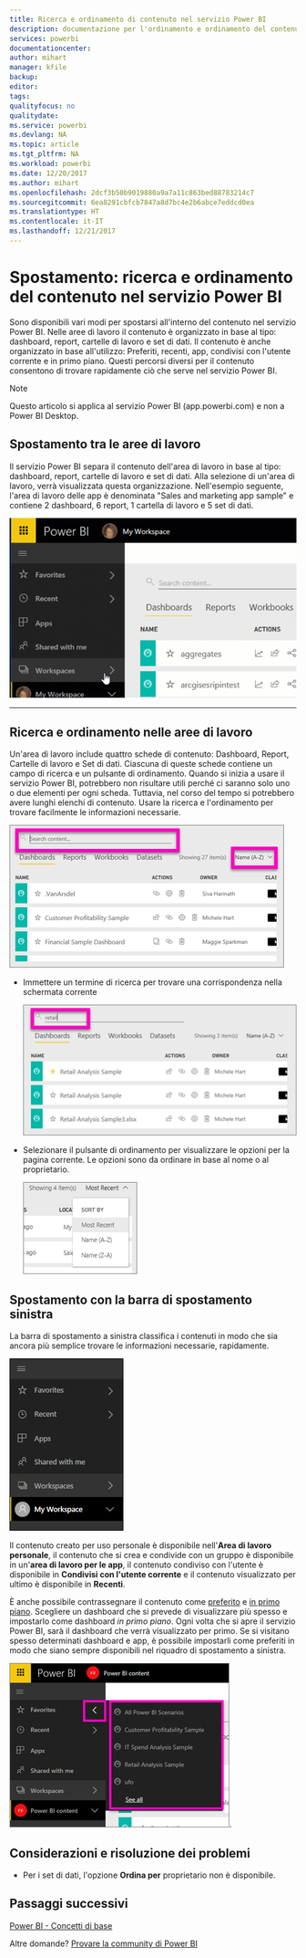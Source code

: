 ```yaml
---
title: Ricerca e ordinamento di contenuto nel servizio Power BI
description: documentazione per l'ordinamento e ordinamento del contenuto nelle aree di lavoro di Power BI
services: powerbi
documentationcenter: 
author: mihart
manager: kfile
backup: 
editor: 
tags: 
qualityfocus: no
qualitydate: 
ms.service: powerbi
ms.devlang: NA
ms.topic: article
ms.tgt_pltfrm: NA
ms.workload: powerbi
ms.date: 12/20/2017
ms.author: mihart
ms.openlocfilehash: 2dcf3b50b9019880a9a7a11c863bed88783214c7
ms.sourcegitcommit: 6ea8291cbfcb7847a8d7bc4e2b6abce7eddcd0ea
ms.translationtype: HT
ms.contentlocale: it-IT
ms.lasthandoff: 12/21/2017
---
```

# <a name="navigation-searching-finding-and-sorting-content-in-power-bi-service"></a>Spostamento: ricerca e ordinamento del contenuto nel servizio Power BI
Sono disponibili vari modi per spostarsi all'interno del contenuto nel servizio Power BI. Nelle aree di lavoro il contenuto è organizzato in base al tipo: dashboard, report, cartelle di lavoro e set di dati.  Il contenuto è anche organizzato in base all'utilizzo: Preferiti, recenti, app, condivisi con l'utente corrente e in primo piano. Questi percorsi diversi per il contenuto consentono di trovare rapidamente ciò che serve nel servizio Power BI.  

>[!NOTE] 
>Questo articolo si applica al servizio Power BI (app.powerbi.com) e non a Power BI Desktop.

## <a name="navigation-within-workspaces"></a>Spostamento tra le aree di lavoro

Il servizio Power BI separa il contenuto dell'area di lavoro in base al tipo: dashboard, report, cartelle di lavoro e set di dati. Alla selezione di un'area di lavoro, verrà visualizzata questa organizzazione. Nell'esempio seguente, l'area di lavoro delle app è denominata "Sales and marketing app sample" e contiene 2 dashboard, 6 report, 1 cartella di lavoro e 5 set di dati.

![](media/service-navigation-search-filter-sort/workspaces.gif)

________________________________________

## <a name="searching-and-sorting-in-workspaces"></a>Ricerca e ordinamento nelle aree di lavoro
Un'area di lavoro include quattro schede di contenuto: Dashboard, Report, Cartelle di lavoro e Set di dati.  Ciascuna di queste schede contiene un campo di ricerca e un pulsante di ordinamento.  Quando si inizia a usare il servizio Power BI, potrebbero non risultare utili perché ci saranno solo uno o due elementi per ogni scheda.  Tuttavia, nel corso del tempo si potrebbero avere lunghi elenchi di contenuto.  Usare la ricerca e l'ordinamento per trovare facilmente le informazioni necessarie.

![](media/service-navigation-search-filter-sort/power-bi-search-sort2.png)

* Immettere un termine di ricerca per trovare una corrispondenza nella schermata corrente
  
   ![](media/service-navigation-search-filter-sort/power-bi-search2.png)
* Selezionare il pulsante di ordinamento per visualizzare le opzioni per la pagina corrente. Le opzioni sono da ordinare in base al nome o al proprietario.
  
   ![](media/service-navigation-search-filter-sort/power-bi-sort-alpha.png)

## <a name="navigation-using-the-left-navbar"></a>Spostamento con la barra di spostamento sinistra
La barra di spostamento a sinistra classifica i contenuti in modo che sia ancora più semplice trovare le informazioni necessarie, rapidamente.  

![](media/service-navigation-search-filter-sort/power-bi-newnav.png)



Il contenuto creato per uso personale è disponibile nell'**Area di lavoro personale**, il contenuto che si crea e condivide con un gruppo è disponibile in un'**area di lavoro per le app**, il contenuto condiviso con l'utente è disponibile in **Condivisi con l'utente corrente** e il contenuto visualizzato per ultimo è disponibile in **Recenti**.

È anche possibile contrassegnare il contenuto come [preferito](service-dashboard-favorite.md) e [in primo piano](service-dashboard-featured.md). Scegliere un dashboard che si prevede di visualizzare più spesso e impostarlo come dashboard *in primo piano*. Ogni volta che si apre il servizio Power BI, sarà il dashboard che verrà visualizzato per primo. Se si visitano spesso determinati dashboard e app, è possibile impostarli come preferiti in modo che siano sempre disponibili nel riquadro di spostamento a sinistra.

![](media/service-navigation-search-filter-sort/power-bi-favorite-flyout.png).


## <a name="considerations-and-troubleshooting"></a>Considerazioni e risoluzione dei problemi
* Per i set di dati, l'opzione **Ordina per** proprietario non è disponibile.

## <a name="next-steps"></a>Passaggi successivi
[Power BI - Concetti di base](service-basic-concepts.md)

Altre domande? [Provare la community di Power BI](http://community.powerbi.com/)